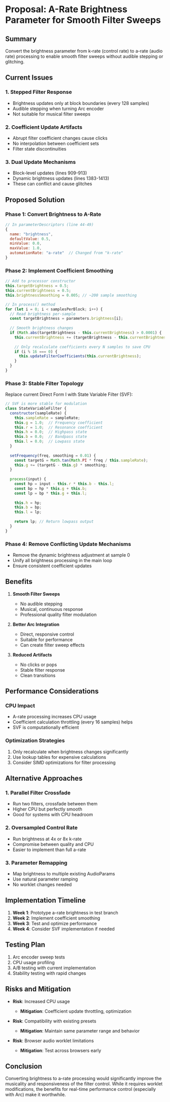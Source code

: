 # Proposal: A-Rate Brightness Parameter for Smooth Filter Sweeps

## Summary

Convert the brightness parameter from k-rate (control rate) to a-rate (audio rate) processing to enable smooth filter sweeps without audible stepping or glitching.

## Current Issues

### 1. Stepped Filter Response
- Brightness updates only at block boundaries (every 128 samples)
- Audible stepping when turning Arc encoder
- Not suitable for musical filter sweeps

### 2. Coefficient Update Artifacts
- Abrupt filter coefficient changes cause clicks
- No interpolation between coefficient sets
- Filter state discontinuities

### 3. Dual Update Mechanisms
- Block-level updates (lines 909-913)
- Dynamic brightness updates (lines 1383-1413)
- These can conflict and cause glitches

## Proposed Solution

### Phase 1: Convert Brightness to A-Rate

```javascript
// In parameterDescriptors (line 44-49)
{
  name: "brightness",
  defaultValue: 0.5,
  minValue: 0.0,
  maxValue: 1.0,
  automationRate: "a-rate"  // Changed from "k-rate"
}
```

### Phase 2: Implement Coefficient Smoothing

```javascript
// Add to processor constructor
this.targetBrightness = 0.5;
this.currentBrightness = 0.5;
this.brightnessSmoothing = 0.005; // ~200 sample smoothing

// In process() method
for (let i = 0; i < samplesPerBlock; i++) {
  // Read brightness per-sample
  const targetBrightness = parameters.brightness[i];
  
  // Smooth brightness changes
  if (Math.abs(targetBrightness - this.currentBrightness) > 0.0001) {
    this.currentBrightness += (targetBrightness - this.currentBrightness) * this.brightnessSmoothing;
    
    // Only recalculate coefficients every N samples to save CPU
    if (i % 16 === 0) {
      this.updateFilterCoefficients(this.currentBrightness);
    }
  }
}
```

### Phase 3: Stable Filter Topology

Replace current Direct Form I with State Variable Filter (SVF):

```javascript
// SVF is more stable for modulation
class StateVariableFilter {
  constructor(sampleRate) {
    this.sampleRate = sampleRate;
    this.g = 1.0;  // Frequency coefficient
    this.r = 1.0;  // Resonance coefficient
    this.h = 0.0;  // Highpass state
    this.b = 0.0;  // Bandpass state
    this.l = 0.0;  // Lowpass state
  }
  
  setFrequency(freq, smoothing = 0.01) {
    const targetG = Math.tan(Math.PI * freq / this.sampleRate);
    this.g += (targetG - this.g) * smoothing;
  }
  
  process(input) {
    const hp = input - this.r * this.b - this.l;
    const bp = hp * this.g + this.b;
    const lp = bp * this.g + this.l;
    
    this.h = hp;
    this.b = bp;
    this.l = lp;
    
    return lp; // Return lowpass output
  }
}
```

### Phase 4: Remove Conflicting Update Mechanisms

- Remove the dynamic brightness adjustment at sample 0
- Unify all brightness processing in the main loop
- Ensure consistent coefficient updates

## Benefits

1. **Smooth Filter Sweeps**
   - No audible stepping
   - Musical, continuous response
   - Professional quality filter modulation

2. **Better Arc Integration**
   - Direct, responsive control
   - Suitable for performance
   - Can create filter sweep effects

3. **Reduced Artifacts**
   - No clicks or pops
   - Stable filter response
   - Clean transitions

## Performance Considerations

### CPU Impact
- A-rate processing increases CPU usage
- Coefficient calculation throttling (every 16 samples) helps
- SVF is computationally efficient

### Optimization Strategies
1. Only recalculate when brightness changes significantly
2. Use lookup tables for expensive calculations
3. Consider SIMD optimizations for filter processing

## Alternative Approaches

### 1. Parallel Filter Crossfade
- Run two filters, crossfade between them
- Higher CPU but perfectly smooth
- Good for systems with CPU headroom

### 2. Oversampled Control Rate
- Run brightness at 4x or 8x k-rate
- Compromise between quality and CPU
- Easier to implement than full a-rate

### 3. Parameter Remapping
- Map brightness to multiple existing AudioParams
- Use natural parameter ramping
- No worklet changes needed

## Implementation Timeline

1. **Week 1**: Prototype a-rate brightness in test branch
2. **Week 2**: Implement coefficient smoothing
3. **Week 3**: Test and optimize performance
4. **Week 4**: Consider SVF implementation if needed

## Testing Plan

1. Arc encoder sweep tests
2. CPU usage profiling
3. A/B testing with current implementation
4. Stability testing with rapid changes

## Risks and Mitigation

- **Risk**: Increased CPU usage
  - **Mitigation**: Coefficient update throttling, optimization

- **Risk**: Compatibility with existing presets
  - **Mitigation**: Maintain same parameter range and behavior

- **Risk**: Browser audio worklet limitations
  - **Mitigation**: Test across browsers early

## Conclusion

Converting brightness to a-rate processing would significantly improve the musicality and responsiveness of the filter control. While it requires worklet modifications, the benefits for real-time performance control (especially with Arc) make it worthwhile.